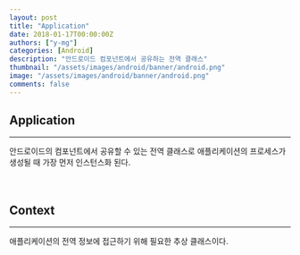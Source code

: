 ```yaml
---
layout: post
title: "Application"
date: 2018-01-17T00:00:00Z
authors: ["y-mg"]
categories: [Android]
description: "안드로이드 컴포넌트에서 공유하는 전역 클래스"
thumbnail: "/assets/images/android/banner/android.png"
image: "/assets/images/android/banner/android.png"
comments: false
---
```


## Application
***
안드로이드의 컴포넌트에서 공유할 수 있는 전역 클래스로 애플리케이션의 프로세스가 생성될 때 가장 먼저 인스턴스화 된다.
<br/>
<br/>
<br/>



## Context
***
애플리케이션의 전역 정보에 접근하기 위해 필요한 추상 클래스이다.